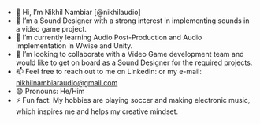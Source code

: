 - 👋 Hi, I’m Nikhil Nambiar [@nikhilaudio]
- 👀 I’m a Sound Designer with a strong interest in implementing sounds in a video game project.
- 🌱 I’m currently learning Audio Post-Production and Audio Implementation in Wwise and Unity.
- 💞️ I’m looking to collaborate with a Video Game development team and would like to get on board as a Sound Designer for the required projects.
- 📫 Feel free to reach out to me on LinkedIn: or my e-mail: nikhilnambiaraudio@gmail.com
- 😄 Pronouns: He/Him
- ⚡ Fun fact: My hobbies are playing soccer and making electronic music, which inspires me and helps my creative mindset.
<!---
nikhilaudio/nikhilaudio is a ✨ special ✨ repository because its `README.md` (this file) appears on your GitHub profile.
You can click the Preview link to take a look at your changes.
--->
